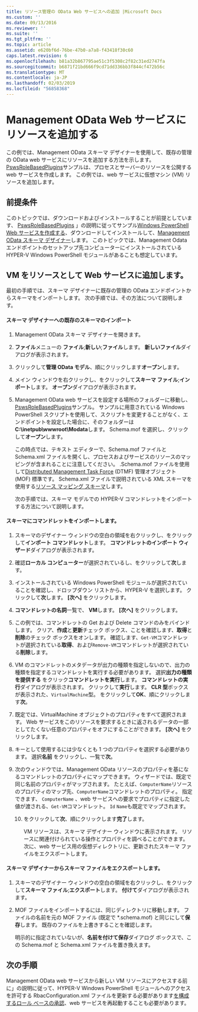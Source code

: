 ```yaml
---
title: リソース管理の OData Web サービスへの追加 |Microsoft Docs
ms.custom: ''
ms.date: 09/13/2016
ms.reviewer: ''
ms.suite: ''
ms.tgt_pltfrm: ''
ms.topic: article
ms.assetid: e620bf6d-76be-47b0-a7a8-f43418f30c60
caps.latest.revision: 6
ms.openlocfilehash: b81a32b867795ae51c3f5308c2f82c31ed2747fa
ms.sourcegitcommit: b6871f21bd666f9cd71dd336bb3f844cf472b56c
ms.translationtype: MT
ms.contentlocale: ja-JP
ms.lasthandoff: 02/03/2019
ms.locfileid: "56858368"
---
```

# <a name="adding-resources-to-a-management-odata-web-service"></a>Management OData Web サービスにリソースを追加する

この例では、Management OData スキーマ デザイナーを使用して、既存の管理の OData web サービスにリソースを追加する方法を示します。 [PswsRoleBasedPlugins](https://code.msdn.microsoft.com:443/windowsdesktop/PswsRoleBasedPlugins-9c79b75a)サンプルは、プロセスとサーバーのリソースを公開する web サービスを作成します。 この例では、web サービスに仮想マシン (VM) リソースを追加します。

## <a name="prerequisites"></a>前提条件

このトピックでは、ダウンロードおよびインストールすることが前提としています、 [PswsRoleBasedPlugins](https://code.msdn.microsoft.com:443/windowsdesktop/PswsRoleBasedPlugins-9c79b75a) 」の説明に従ってサンプル[Windows PowerShell Web サービスを作成する](./creating-a-management-odata-web-service.md)、ダウンロードしてインストールして、[Management OData スキーマ デザイナー](https://marketplace.visualstudio.com/items?itemName=jlisc0.ManagementODataSchemaDesigner)します。 このトピックでは、Management Odata エンドポイントのセットアップ先コンピューターにインストールされている HYPER-V Windows PowerShell モジュールがあることも想定しています。

## <a name="adding-vm-as-a-resource-to-the-web-service"></a>VM をリソースとして Web サービスに追加します。

最初の手順では、スキーマ デザイナーに既存の管理の OData エンドポイントからスキーマをインポートします。 次の手順では、その方法について説明します。

#### <a name="importing-an-existing-schema-into-the-schema-designer"></a>スキーマ デザイナーへの既存のスキーマのインポート

1. Management OData スキーマ デザイナーを開きます。

2. **ファイル**メニューの **ファイル**;**新しい**;**ファイル**します。 **新しいファイル**ダイアログが表示されます。

3. クリックして**管理 OData モデル**、順にクリックします**オープン**します。

4. メイン ウィンドウを右クリックし、をクリックして**スキーマ ファイル**;**インポート**します。 **オープン**ダイアログが表示されます。

5. Management OData web サービスを設定する場所のフォルダーに移動し、 [PswsRoleBasedPlugins](https://code.msdn.microsoft.com:443/windowsdesktop/PswsRoleBasedPlugins-9c79b75a)サンプル。 サンプルに用意されている Windows PowerShell スクリプトを使用して、スクリプトを変更することがなく、エンドポイントを設定した場合に、そのフォルダーは**C:\inetpub\wwwroot\Modata**します。 Schema.mof を選択し、クリックして**オープン**します。

   この時点では、テキスト エディターで、Schema.mof ファイルと Schema.xml ファイルを開くし、プロセスおよびサービスのリソースのマッピングが含まれることに注意してください。 .Schema.mof ファイルを使用して[Distributed Management Task Force](https://www.dmtf.org/) (DTMF) 管理オブジェクト (MOF) 標準です。 Schema.xml ファイルで説明されている XML スキーマを使用する[リソース マッピング スキーマ](./resource-mapping-schema.md)します。

   次の手順では、スキーマ モデルでの HYPER-V コマンドレットをインポートする方法について説明します。

#### <a name="importing-cmdlets-into-the-schema"></a>スキーマにコマンドレットをインポートします。

1. スキーマのデザイナー ウィンドウの空白の領域を右クリックし、をクリックして**インポート コマンドレット**します。 **コマンドレットのインポート ウィザード**ダイアログが表示されます。

2. 確認**ローカル コンピューター**が選択されているし、をクリックして**次**します。

3. インストールされている Windows PowerShell モジュールが選択されていることを確認し、ドロップダウン リストから、HYPER-V を選択します。 クリックして**次**します。 **[次へ]** をクリックします。

4. **コマンドレットの名詞**一覧で、 **VM**します。 **[次へ]** をクリックします。

5. この例では、コマンドレットの Get および Delete コマンドのみをバインドします。 クリア、**作成**と**更新**チェック ボックス、ことを確認します、**取得**と**削除**のチェック ボックスをオンします。 確認します、`Get-VM`コマンドレットが選択されている**取得**、および`Remove-VM`コマンドレットが選択されている**削除**します。

6. VM のコマンドレットのメタデータが出力の種類を指定しないので、出力の種類を指定するコマンドレットを実行する必要があります。 選択**出力の種類を提供する** をクリック**コマンドレットを実行**します。 **コマンドレットの実行**ダイアログが表示されます。 クリックして**実行**します。 **CLR 型**ボックスが表示された、`VirtualMachine`型。 をクリックして**OK**、順にクリックします**次**。

7. 既定では、VirtualMachine オブジェクトのプロパティをすべて選択されます。 Web サービスをこのリソースを要求するときに返されるデータの一部としてたくない任意のプロパティをオフにすることができます。 **[次へ]** をクリックします。

8. キーとして使用するには少なくとも 1 つのプロパティを選択する必要があります。 選択**名前** をクリックし、一覧で**次**。

9. 次のウィンドウでは、Management OData リソースのプロパティを基になるコマンドレットのプロパティにマップできます。 ウィザードでは、既定で同じ名前のプロパティがマップされます。 たとえば、`ComputerName`リソースのプロパティのマップ先、`ComputerName`コマンドレットのプロパティ。  指定できます、 `ComputerName` 、web サービスへの要求でプロパティに指定した値が渡される、`Get-VM`コマンドレット。 `Id` `Name`も既定でマップされます。

   10. をクリックして**次**、順にクリックします**完了**します。

       VM リソースは、スキーマ デザイナー ウィンドウに表示されます。 リソースに関連付けられている操作とプロパティを調べることができます。 次に、web サービス用の仮想ディレクトリに、更新されたスキーマ ファイルをエクスポートします。

#### <a name="exporting-schema-files-from-the-schema-designer"></a>スキーマ デザイナーからスキーマ ファイルをエクスポートします。

1. スキーマのデザイナー ウィンドウの空白の領域を右クリックし、をクリックして**スキーマ ファイル**;**エクスポート**します。 **付けて**ダイアログが表示されます。

2. MOF ファイルをインポートするには、同じディレクトリに移動します。 ファイルの名前を元の MOF ファイル (既定で *.schema.mof) と同じにして**保存**します。 既存のファイルを上書きすることを確認します。

   明示的に指定されていないが、**名前を付けて保存**ダイアログ ボックスで、この Schema.mof と Schema.xml ファイルを置き換えます。

## <a name="next-steps"></a>次の手順

Management OData web サービスから新しい VM リソースにアクセスする前に」の説明に従って、HYPER-V Windows PowerShell モジュールへのアクセスを許可する RbacConfiguration.xml ファイルを更新する必要があります[を構成するロール ベースの承認](./configuring-role-based-authorization.md)、web サービスを再起動することも必要があります。